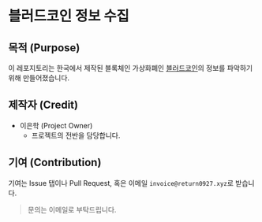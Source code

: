 # 블러드코인 정보 수집

## 목적 (Purpose)
이 레포지토리는 한국에서 제작된 블록체인 가상화폐인 [블러드코인](https://wallet.blood.land/)의 정보를 파악하기 위해 만들어졌습니다.

## 제작자 (Credit)
- 이은학 (Project Owner)
    - 프로젝트의 전반을 담당합니다.

## 기여 (Contribution)
기여는 Issue 탭이나 Pull Request, 혹은 이메일 `invoice@return0927.xyz`로 받습니다.
> 문의는 이메일로 부탁드립니다.
